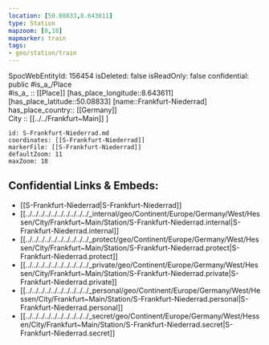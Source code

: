 ```yaml
---
location: [50.08833,8.643611] 
type: Station 
mapzoom: [8,18] 
mapmarker: train 
tags:
- geo/station/train
---
```

SpocWebEntityId: 156454
isDeleted: false
isReadOnly: false
confidential: public
#is_a_/Place  
#is_a_ :: [[Place]] 
[has_place_longitude::8.643611] 
[has_place_latitude::50.08833] 
[name::Frankfurt-Niederrad] 
has_place_country:: [[Germany]]  
City :: [[../../Frankfurt~Main]] ] 


```leaflet
id: S-Frankfurt-Niederrad.md
coordinates: [[S-Frankfurt-Niederrad]] 
markerFile: [[S-Frankfurt-Niederrad]] 
defaultZoom: 11 
maxZoom: 18
```


## Confidential Links & Embeds: 
- [[S-Frankfurt-Niederrad|S-Frankfurt-Niederrad]] 
- [[../../../../../../../../../../_internal/geo/Continent/Europe/Germany/West/Hessen/City/Frankfurt~Main/Station/S-Frankfurt-Niederrad.internal|S-Frankfurt-Niederrad.internal]] 
- [[../../../../../../../../../../_protect/geo/Continent/Europe/Germany/West/Hessen/City/Frankfurt~Main/Station/S-Frankfurt-Niederrad.protect|S-Frankfurt-Niederrad.protect]] 
- [[../../../../../../../../../../_private/geo/Continent/Europe/Germany/West/Hessen/City/Frankfurt~Main/Station/S-Frankfurt-Niederrad.private|S-Frankfurt-Niederrad.private]] 
- [[../../../../../../../../../../_personal/geo/Continent/Europe/Germany/West/Hessen/City/Frankfurt~Main/Station/S-Frankfurt-Niederrad.personal|S-Frankfurt-Niederrad.personal]] 
- [[../../../../../../../../../../_secret/geo/Continent/Europe/Germany/West/Hessen/City/Frankfurt~Main/Station/S-Frankfurt-Niederrad.secret|S-Frankfurt-Niederrad.secret]] 
